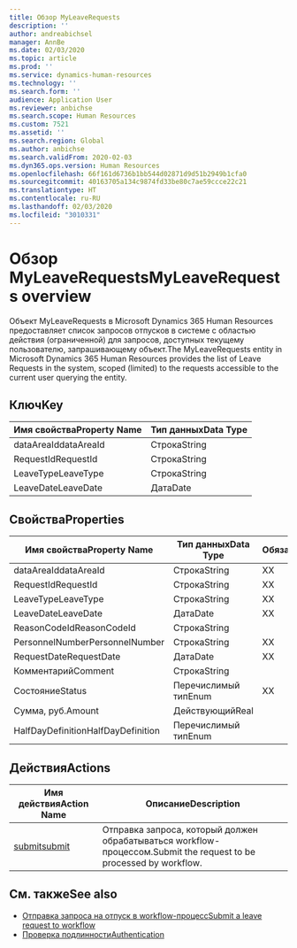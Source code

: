 ```yaml
---
title: Обзор MyLeaveRequests
description: ''
author: andreabichsel
manager: AnnBe
ms.date: 02/03/2020
ms.topic: article
ms.prod: ''
ms.service: dynamics-human-resources
ms.technology: ''
ms.search.form: ''
audience: Application User
ms.reviewer: anbichse
ms.search.scope: Human Resources
ms.custom: 7521
ms.assetid: ''
ms.search.region: Global
ms.author: anbichse
ms.search.validFrom: 2020-02-03
ms.dyn365.ops.version: Human Resources
ms.openlocfilehash: 66f161d6736b1bb544d02871d9d51b2949b1cfa0
ms.sourcegitcommit: 40163705a134c9874fd33be80c7ae59ccce22c21
ms.translationtype: HT
ms.contentlocale: ru-RU
ms.lasthandoff: 02/03/2020
ms.locfileid: "3010331"
---
```

# <a name="myleaverequests-overview"></a><span data-ttu-id="e73da-102">Обзор MyLeaveRequests</span><span class="sxs-lookup"><span data-stu-id="e73da-102">MyLeaveRequests overview</span></span>

<span data-ttu-id="e73da-103">Объект MyLeaveRequests в Microsoft Dynamics 365 Human Resources предоставляет список запросов отпусков в системе с областью действия (ограниченной) для запросов, доступных текущему пользователю, запрашивающему объект.</span><span class="sxs-lookup"><span data-stu-id="e73da-103">The MyLeaveRequests entity in Microsoft Dynamics 365 Human Resources provides the list of Leave Requests in the system, scoped (limited) to the requests accessible to the current user querying the entity.</span></span>

## <a name="key"></a><span data-ttu-id="e73da-104">Ключ</span><span class="sxs-lookup"><span data-stu-id="e73da-104">Key</span></span>

  | <span data-ttu-id="e73da-105">Имя свойства</span><span class="sxs-lookup"><span data-stu-id="e73da-105">Property Name</span></span> | <span data-ttu-id="e73da-106">Тип данных</span><span class="sxs-lookup"><span data-stu-id="e73da-106">Data Type</span></span> |
  |---------------|-----------|
  | <span data-ttu-id="e73da-107">dataAreaId</span><span class="sxs-lookup"><span data-stu-id="e73da-107">dataAreaId</span></span>    | <span data-ttu-id="e73da-108">Строка</span><span class="sxs-lookup"><span data-stu-id="e73da-108">String</span></span>    |
  | <span data-ttu-id="e73da-109">RequestId</span><span class="sxs-lookup"><span data-stu-id="e73da-109">RequestId</span></span>     | <span data-ttu-id="e73da-110">Строка</span><span class="sxs-lookup"><span data-stu-id="e73da-110">String</span></span>    |
  | <span data-ttu-id="e73da-111">LeaveType</span><span class="sxs-lookup"><span data-stu-id="e73da-111">LeaveType</span></span>     | <span data-ttu-id="e73da-112">Строка</span><span class="sxs-lookup"><span data-stu-id="e73da-112">String</span></span>    |
  | <span data-ttu-id="e73da-113">LeaveDate</span><span class="sxs-lookup"><span data-stu-id="e73da-113">LeaveDate</span></span>     | <span data-ttu-id="e73da-114">Дата</span><span class="sxs-lookup"><span data-stu-id="e73da-114">Date</span></span>      |
  
## <a name="properties"></a><span data-ttu-id="e73da-115">Свойства</span><span class="sxs-lookup"><span data-stu-id="e73da-115">Properties</span></span>

  | <span data-ttu-id="e73da-116">Имя свойства</span><span class="sxs-lookup"><span data-stu-id="e73da-116">Property Name</span></span>     | <span data-ttu-id="e73da-117">Тип данных</span><span class="sxs-lookup"><span data-stu-id="e73da-117">Data Type</span></span> | <span data-ttu-id="e73da-118">Обязательный</span><span class="sxs-lookup"><span data-stu-id="e73da-118">Required</span></span> |
  |-------------------|-----------|----------|
  | <span data-ttu-id="e73da-119">dataAreaId</span><span class="sxs-lookup"><span data-stu-id="e73da-119">dataAreaId</span></span>        | <span data-ttu-id="e73da-120">Строка</span><span class="sxs-lookup"><span data-stu-id="e73da-120">String</span></span>    | <span data-ttu-id="e73da-121">Х</span><span class="sxs-lookup"><span data-stu-id="e73da-121">X</span></span>        |
  | <span data-ttu-id="e73da-122">RequestId</span><span class="sxs-lookup"><span data-stu-id="e73da-122">RequestId</span></span>         | <span data-ttu-id="e73da-123">Строка</span><span class="sxs-lookup"><span data-stu-id="e73da-123">String</span></span>    | <span data-ttu-id="e73da-124">Х</span><span class="sxs-lookup"><span data-stu-id="e73da-124">X</span></span>        |
  | <span data-ttu-id="e73da-125">LeaveType</span><span class="sxs-lookup"><span data-stu-id="e73da-125">LeaveType</span></span>         | <span data-ttu-id="e73da-126">Строка</span><span class="sxs-lookup"><span data-stu-id="e73da-126">String</span></span>    | <span data-ttu-id="e73da-127">Х</span><span class="sxs-lookup"><span data-stu-id="e73da-127">X</span></span>        |
  | <span data-ttu-id="e73da-128">LeaveDate</span><span class="sxs-lookup"><span data-stu-id="e73da-128">LeaveDate</span></span>         | <span data-ttu-id="e73da-129">Дата</span><span class="sxs-lookup"><span data-stu-id="e73da-129">Date</span></span>      | <span data-ttu-id="e73da-130">Х</span><span class="sxs-lookup"><span data-stu-id="e73da-130">X</span></span>        |
  | <span data-ttu-id="e73da-131">ReasonCodeId</span><span class="sxs-lookup"><span data-stu-id="e73da-131">ReasonCodeId</span></span>      | <span data-ttu-id="e73da-132">Строка</span><span class="sxs-lookup"><span data-stu-id="e73da-132">String</span></span>    |          |
  | <span data-ttu-id="e73da-133">PersonnelNumber</span><span class="sxs-lookup"><span data-stu-id="e73da-133">PersonnelNumber</span></span>   | <span data-ttu-id="e73da-134">Строка</span><span class="sxs-lookup"><span data-stu-id="e73da-134">String</span></span>    | <span data-ttu-id="e73da-135">Х</span><span class="sxs-lookup"><span data-stu-id="e73da-135">X</span></span>        |
  | <span data-ttu-id="e73da-136">RequestDate</span><span class="sxs-lookup"><span data-stu-id="e73da-136">RequestDate</span></span>       | <span data-ttu-id="e73da-137">Дата</span><span class="sxs-lookup"><span data-stu-id="e73da-137">Date</span></span>      | <span data-ttu-id="e73da-138">Х</span><span class="sxs-lookup"><span data-stu-id="e73da-138">X</span></span>        |
  | <span data-ttu-id="e73da-139">Комментарий</span><span class="sxs-lookup"><span data-stu-id="e73da-139">Comment</span></span>           | <span data-ttu-id="e73da-140">Строка</span><span class="sxs-lookup"><span data-stu-id="e73da-140">String</span></span>    |          |
  | <span data-ttu-id="e73da-141">Состояние</span><span class="sxs-lookup"><span data-stu-id="e73da-141">Status</span></span>            | <span data-ttu-id="e73da-142">Перечислимый тип</span><span class="sxs-lookup"><span data-stu-id="e73da-142">Enum</span></span>      | <span data-ttu-id="e73da-143">Х</span><span class="sxs-lookup"><span data-stu-id="e73da-143">X</span></span>        |
  | <span data-ttu-id="e73da-144">Сумма, руб.</span><span class="sxs-lookup"><span data-stu-id="e73da-144">Amount</span></span>            | <span data-ttu-id="e73da-145">Действующий</span><span class="sxs-lookup"><span data-stu-id="e73da-145">Real</span></span>      |          |
  | <span data-ttu-id="e73da-146">HalfDayDefinition</span><span class="sxs-lookup"><span data-stu-id="e73da-146">HalfDayDefinition</span></span> | <span data-ttu-id="e73da-147">Перечислимый тип</span><span class="sxs-lookup"><span data-stu-id="e73da-147">Enum</span></span>      |          |

## <a name="actions"></a><span data-ttu-id="e73da-148">Действия</span><span class="sxs-lookup"><span data-stu-id="e73da-148">Actions</span></span>

 | <span data-ttu-id="e73da-149">Имя действия</span><span class="sxs-lookup"><span data-stu-id="e73da-149">Action Name</span></span>                               | <span data-ttu-id="e73da-150">Описание</span><span class="sxs-lookup"><span data-stu-id="e73da-150">Description</span></span>                                     |
 |-------------------------------------------|-------------------------------------------------|
 | [<span data-ttu-id="e73da-151">submit</span><span class="sxs-lookup"><span data-stu-id="e73da-151">submit</span></span>](hr-developer-api-myleaverequests-submit.md)   | <span data-ttu-id="e73da-152">Отправка запроса, который должен обрабатываться workflow-процессом.</span><span class="sxs-lookup"><span data-stu-id="e73da-152">Submit the request to be processed by workflow.</span></span> |

## <a name="see-also"></a><span data-ttu-id="e73da-153">См. также</span><span class="sxs-lookup"><span data-stu-id="e73da-153">See also</span></span>

- [<span data-ttu-id="e73da-154">Отправка запроса на отпуск в workflow-процесс</span><span class="sxs-lookup"><span data-stu-id="e73da-154">Submit a leave request to workflow</span></span>](hr-developer-api-myleaverequests-submit.md)
- [<span data-ttu-id="e73da-155">Проверка подлинности</span><span class="sxs-lookup"><span data-stu-id="e73da-155">Authentication</span></span>](hr-developer-api-authentication.md)
